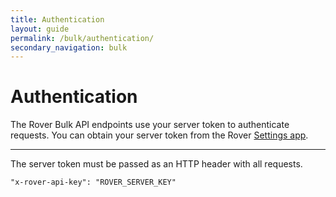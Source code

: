 ```yaml
---
title: Authentication
layout: guide
permalink: /bulk/authentication/
secondary_navigation: bulk
---
```


# Authentication

The Rover Bulk API endpoints use your server token to authenticate requests. You can obtain your server token from the Rover [Settings app](https://app.rover.io/settings).

---

The server token must be passed as an HTTP header with all requests.

```
"x-rover-api-key": "ROVER_SERVER_KEY"
```
